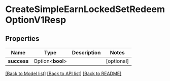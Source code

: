 # CreateSimpleEarnLockedSetRedeemOptionV1Resp

## Properties

Name | Type | Description | Notes
------------ | ------------- | ------------- | -------------
**success** | Option<**bool**> |  | [optional]

[[Back to Model list]](../README.md#documentation-for-models) [[Back to API list]](../README.md#documentation-for-api-endpoints) [[Back to README]](../README.md)



